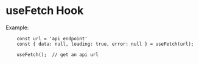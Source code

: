 # useFetch Hook

Example:
```
    const url = 'api endpoint'
    const { data: null, loading: true, error: null } = useFetch(url);
```

```
    useFetch();  // get an api url
```